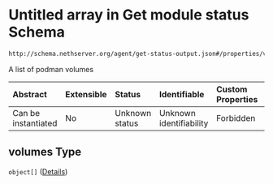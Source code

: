 # Untitled array in Get module status Schema

```txt
http://schema.nethserver.org/agent/get-status-output.json#/properties/volumes
```

A list of podman volumes

| Abstract            | Extensible | Status         | Identifiable            | Custom Properties | Additional Properties | Access Restrictions | Defined In                                                                     |
| :------------------ | :--------- | :------------- | :---------------------- | :---------------- | :-------------------- | :------------------ | :----------------------------------------------------------------------------- |
| Can be instantiated | No         | Unknown status | Unknown identifiability | Forbidden         | Allowed               | none                | [get-status-output.json*](agent/get-status-output.json "open original schema") |

## volumes Type

`object[]` ([Details](get-status-output-properties-volumes-items.md))
